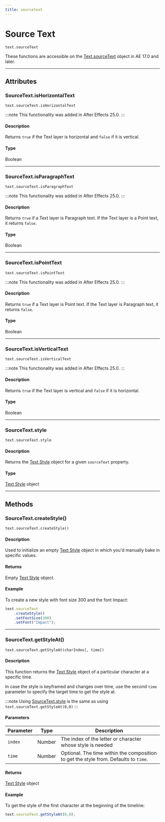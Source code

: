 ```yaml
---
title: sourcetext
---
```

# Source Text

`text.sourceText`

These functions are accessible on the [Text.sourceText](text.md#textsourcetext) object in AE 17.0 and later.

---

## Attributes

### SourceText.isHorizontalText

`text.sourceText.isHorizontalText`

:::note
This functionality was added in After Effects 25.0.
:::


#### Description

Returns `true` if the Text layer is horizontal and `false` if it is vertical.

#### Type

Boolean

---

### SourceText.isParagraphText

`text.sourceText.isParagraphText`

:::note
This functionality was added in After Effects 25.0.
:::


#### Description

Returns `true` if a Text layer is Paragraph text. If the Text layer is a Point text, it returns `false`.

#### Type

Boolean

---

### SourceText.isPointText

`text.sourceText.isPointText`

:::note
This functionality was added in After Effects 25.0.
:::


#### Description

Returns `true` if a Text layer is Point text. If the Text layer is Paragraph text, it returns `false`.

#### Type

Boolean

---

### SourceText.isVerticalText

`text.sourceText.isVerticalText`

:::note
This functionality was added in After Effects 25.0.
:::


#### Description

Returns `true` if the Text layer is vertical and `false` if it is horizontal.

#### Type

Boolean

---

### SourceText.style

`text.sourceText.style`

#### Description

Returns the [Text Style](.././style) object for a given `sourceText` property.

#### Type

[Text Style](.././style) object

---

## Methods

### SourceText.createStyle()

`text.sourceText.createStyle()`

#### Description

Used to initialize an empty [Text Style](.././style) object in which you'd manually bake in specific values.

#### Returns

Empty [Text Style](.././style) object.

#### Example

To create a new style with font size 300 and the font Impact:

```js
text.sourceText
    .createStyle()
    .setFontSize(300)
    .setFont("Impact");
```

---

### SourceText.getStyleAt()

`text.sourceText.getStyleAt(charIndex[, time])`

#### Description

This function returns the [Text Style](.././style) object of a particular character at a specific time.

In case the style is keyframed and changes over time, use the second `time` parameter to specify the target time to get the style at.

:::note
Using [SourceText.style](#sourcetextstyle) is the same as using `text.sourceText.getStyleAt(0,0)`
:::


#### Parameters

| Parameter |  Type  |                                     Description                                      |
| --------- | ------ | ------------------------------------------------------------------------------------ |
| `index`   | Number | The index of the letter or character whose style is needed                           |
| `time`    | Number | Optional. The time within the composition to get the style from. Defaults to `time`. |

#### Returns

[Text Style](.././style) object

#### Example

To get the style of the first character at the beginning of the timeline:

```js
text.sourceText.getStyleAt(0,0);
```
